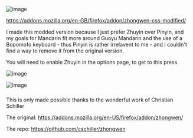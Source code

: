 ![image](https://github.com/user-attachments/assets/a0fc32f4-cf46-4210-bd99-691c04a76701)

https://addons.mozilla.org/en-GB/firefox/addon/zhongwen-css-modified/

I made this modded version because I just prefer Zhuyin over Pinyin, and my goals for Mandarin fit more around Guoyu Mandarin and the use of a Bopomofo keyboard - thus Pinyin is rather irrelavent to me - and I couldn't find a way to remove it from the original version.

You will need to enable Zhuyin in the options page, to get to this press

![image](https://github.com/user-attachments/assets/3e96fb24-6a60-4c24-88d0-499b88bf14a4)

![image](https://github.com/user-attachments/assets/2e1c654a-6ca5-4d60-9e56-c2ffaf1e5d41)

###
This is only made possible thanks to the wonderful work of Christian Schiller

The original: https://addons.mozilla.org/en-US/firefox/addon/zhongwen/

The repo: https://github.com/cschiller/zhongwen
